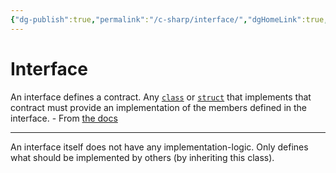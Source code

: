 ```yaml
---
{"dg-publish":true,"permalink":"/c-sharp/interface/","dgHomeLink":true,"dgPassFrontmatter":false}
---
```


# Interface
An interface defines a contract. Any [`class`](https://docs.microsoft.com/en-us/dotnet/csharp/language-reference/keywords/class) or [`struct`](https://docs.microsoft.com/en-us/dotnet/csharp/language-reference/builtin-types/struct) that implements that contract must provide an implementation of the members defined in the interface. - From [the docs](https://docs.microsoft.com/en-us/dotnet/csharp/language-reference/keywords/interface)

---
An interface itself does not have any implementation-logic. Only defines what should be implemented by others (by inheriting this class).